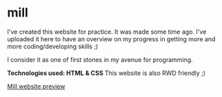 # mill
I've created this website for practice. It was made some time ago. I've uploaded it here to have an overview on my progress in getting more and more coding/developing skills ;) 

I consider it as one of first stones in my avenue for programming.

**Technologies used: HTML & CSS**
This website is also RWD friendly ;)

<a href="https://micpot.github.io/mill/">Mill website preview</a>
